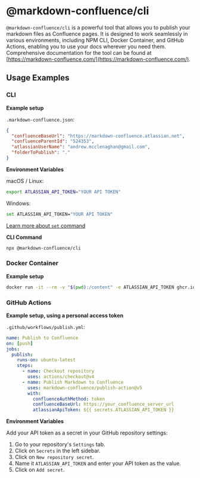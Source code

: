 # @markdown-confluence/cli

`@markdown-confluence/cli` is a powerful tool that allows you to publish your markdown files as Confluence pages. It is designed to work seamlessly in various environments, including NPM CLI, Docker Container, and GitHub Actions, enabling you to use your docs wherever you need them. Comprehensive documentation for the tool can be found at [https://markdown-confluence.com/](https://markdown-confluence.com/).

## Usage Examples

### CLI

**Example setup**

`.markdown-confluence.json`:

```json
{
  "confluenceBaseUrl": "https://markdown-confluence.atlassian.net",
  "confluenceParentId": "524353",
  "atlassianUserName": "andrew.mcclenaghan@gmail.com",
  "folderToPublish": "."
}
```

**Environment Variables**

macOS / Linux:

```bash
export ATLASSIAN_API_TOKEN="YOUR API TOKEN"
```

Windows:

```bash
set ATLASSIAN_API_TOKEN="YOUR API TOKEN"
```

[Learn more about `set` command](https://learn.microsoft.com/en-us/windows-server/administration/windows-commands/set_1)

**CLI Command**

```bash
npx @markdown-confluence/cli
```

### Docker Container

**Example setup**
```bash
docker run -it --rm -v "$(pwd):/content" -e ATLASSIAN_API_TOKEN ghcr.io/markdown-confluence/publish:latest
```

### GitHub Actions

**Example setup, using a personal access token**

`.github/workflows/publish.yml`:

```yaml
name: Publish to Confluence
on: [push]
jobs:
  publish:
    runs-on: ubuntu-latest
    steps:
      - name: Checkout repository
        uses: actions/checkout@v4
      - name: Publish Markdown to Confluence
        uses: markdown-confluence/publish-action@v5
        with:
          confluenceAuthMethod: token
          confluenceBaseUrl: https://your_confluence_server_url
          atlassianApiToken: ${{ secrets.ATLASSIAN_API_TOKEN }}
```

**Environment Variables**

Add your API token as a secret in your GitHub repository settings:

1. Go to your repository's `Settings` tab.
2. Click on `Secrets` in the left sidebar.
3. Click on `New repository secret`.
4. Name it `ATLASSIAN_API_TOKEN` and enter your API token as the value.
5. Click on `Add secret`.
